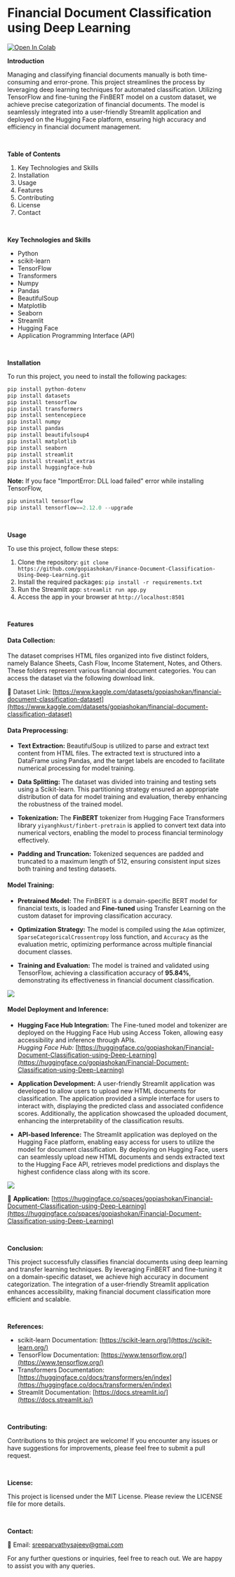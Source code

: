 # Financial Document Classification using Deep Learning

[![Open In Colab](https://colab.research.google.com/assets/colab-badge.svg)](https://colab.research.google.com/drive/1t6wJ5SA7qiaZ813TWlcEg0te9DAe6lN4?usp=sharing)

**Introduction**

Managing and classifying financial documents manually is both time-consuming and error-prone. This project streamlines the process by leveraging deep learning techniques for automated classification. Utilizing TensorFlow and fine-tuning the FinBERT model on a custom dataset, we achieve precise categorization of financial documents. The model is seamlessly integrated into a user-friendly Streamlit application and deployed on the Hugging Face platform, ensuring high accuracy and efficiency in financial document management.

<br />

**Table of Contents**

1. Key Technologies and Skills
2. Installation
3. Usage
4. Features
5. Contributing
6. License
7. Contact

<br />

**Key Technologies and Skills**
- Python
- scikit-learn
- TensorFlow
- Transformers
- Numpy
- Pandas
- BeautifulSoup
- Matplotlib
- Seaborn
- Streamlit
- Hugging Face
- Application Programming Interface (API)

<br />

**Installation**

To run this project, you need to install the following packages:

```python
pip install python-dotenv
pip install datasets
pip install tensorflow
pip install transformers
pip install sentencepiece
pip install numpy
pip install pandas
pip install beautifulsoup4
pip install matplotlib
pip install seaborn
pip install streamlit
pip install streamlit_extras
pip install huggingface-hub
```

**Note:** If you face "ImportError: DLL load failed" error while installing TensorFlow,
```python
pip uninstall tensorflow
pip install tensorflow==2.12.0 --upgrade
```

<br />

**Usage**

To use this project, follow these steps:

1. Clone the repository: ```git clone https://github.com/gopiashokan/Finance-Document-Classification-Using-Deep-Learning.git```
2. Install the required packages: ```pip install -r requirements.txt```
3. Run the Streamlit app: ```streamlit run app.py```
4. Access the app in your browser at ```http://localhost:8501```

<br />

**Features**

#### Data Collection:
   The dataset comprises HTML files organized into five distinct folders, namely Balance Sheets, Cash Flow, Income Statement, Notes, and Others. These folders represent various financial document categories. You can access the dataset via the following download link.

📙 Dataset Link: [https://www.kaggle.com/datasets/gopiashokan/financial-document-classification-dataset](https://www.kaggle.com/datasets/gopiashokan/financial-document-classification-dataset)


#### Data Preprocessing:

   - **Text Extraction:** BeautifulSoup is utilized to parse and extract text content from HTML files. The extracted text is structured into a DataFrame using Pandas, and the target labels are encoded to facilitate numerical processing for model training.

   - **Data Splitting:** The dataset was divided into training and testing sets using a Scikit-learn. This partitioning strategy ensured an appropriate distribution of data for model training and evaluation, thereby enhancing the robustness of the trained model.

   - **Tokenization:** The **FinBERT** tokenizer from Hugging Face Transformers library `yiyanghkust/finbert-pretrain` is applied to convert text data into numerical vectors, enabling the model to process financial terminology effectively.

   - **Padding and Truncation:** Tokenized sequences are padded and truncated to a maximum length of 512, ensuring consistent input sizes both training and testing datasets.


#### Model Training:

   - **Pretrained Model:** The FinBERT is a domain-specific BERT model for financial texts, is loaded and **Fine-tuned** using Transfer Learning on the custom dataset for improving classification accuracy.

   - **Optimization Strategy:** The model is compiled using the `Adam` optimizer, `SparseCategoricalCrossentropy` loss function, and `Accuracy` as the evaluation metric, optimizing performance across multiple financial document classes.

   - **Training and Evaluation:** The model is trained and validated using TensorFlow, achieving a classification accuracy of **95.84%**, demonstrating its effectiveness in financial document classification.

![](https://github.com/gopiashokan/Finance-Document-Classification-Using-Deep-Learning/blob/main/image/Accuracy_Loss_Graph.jpg)


#### Model Deployment and Inference:

   - **Hugging Face Hub Integration:** The Fine-tuned model and tokenizer are deployed on the Hugging Face Hub using Access Token, allowing easy accessibility and inference through APIs.
     <br> *Hugging Face Hub:* [https://huggingface.co/gopiashokan/Financial-Document-Classification-using-Deep-Learning](https://huggingface.co/gopiashokan/Financial-Document-Classification-using-Deep-Learning)

   - **Application Development:** A user-friendly Streamlit application was developed to allow users to upload new HTML documents for classification. The application provided a simple interface for users to interact with, displaying the predicted class and associated confidence scores. Additionally, the application showcased the uploaded document, enhancing the interpretability of the classification results.

   - **API-based Inference:** The Streamlit application was deployed on the Hugging Face platform, enabling easy access for users to utilize the model for document classification. By deploying on Hugging Face, users can seamlessly upload new HTML documents and sends extracted text to the Hugging Face API, retrieves model predictions and displays the highest confidence class along with its score.

![](https://github.com/gopiashokan/Finance-Document-Classification-Using-Deep-Learning/blob/main/image/Inference.png)

🚀 **Application:** [https://huggingface.co/spaces/gopiashokan/Financial-Document-Classification-using-Deep-Learning](https://huggingface.co/spaces/gopiashokan/Financial-Document-Classification-using-Deep-Learning)


<br />


**Conclusion:**

This project successfully classifies financial documents using deep learning and transfer learning techniques. By leveraging FinBERT and fine-tuning it on a domain-specific dataset, we achieve high accuracy in document categorization. The integration of a user-friendly Streamlit application enhances accessibility, making financial document classification more efficient and scalable.

<br />

**References:**

   - scikit-learn Documentation: [https://scikit-learn.org/](https://scikit-learn.org/)
   - TensorFlow Documentation: [https://www.tensorflow.org/](https://www.tensorflow.org/)
   - Transformers Documentation: [https://huggingface.co/docs/transformers/en/index](https://huggingface.co/docs/transformers/en/index)
   - Streamlit Documentation: [https://docs.streamlit.io/](https://docs.streamlit.io/)

<br />

**Contributing:**

Contributions to this project are welcome! If you encounter any issues or have suggestions for improvements, please feel free to submit a pull request.

<br />

**License:**

This project is licensed under the MIT License. Please review the LICENSE file for more details.

<br />

**Contact:**

📧 Email: sreeparvathysajeev@gmai.com


For any further questions or inquiries, feel free to reach out. We are happy to assist you with any queries.

